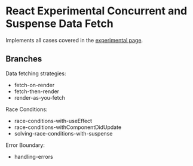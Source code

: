# React Experimental Concurrent and Suspense Data Fetch

Implements all cases covered in the [experimental page](https://reactjs.org/docs/concurrent-mode-suspense.html).

## Branches

Data fetching strategies:

- fetch-on-render
- fetch-then-render
- render-as-you-fetch

Race Conditions:

- race-conditions-with-useEffect
- race-conditions-withComponentDidUpdate
- solving-race-conditions-with-suspense

Error Boundary:

- handling-errors
